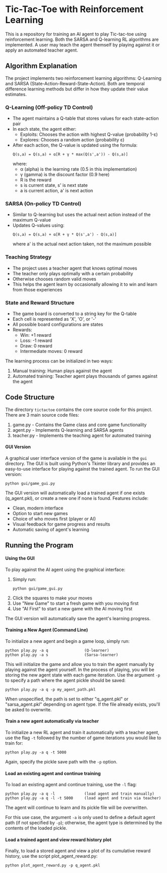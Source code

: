 # Tic-Tac-Toe with Reinforcement Learning
This is a repository for training an AI agent to play Tic-tac-toe using reinforcement learning. Both the SARSA and Q-learning RL algorithms are implemented. A user may teach the agent themself by playing against it or apply an automated teacher agent. 

## Algorithm Explanation

The project implements two reinforcement learning algorithms: Q-Learning and SARSA (State-Action-Reward-State-Action). Both are temporal difference learning methods but differ in how they update their value estimates.

### Q-Learning (Off-policy TD Control)
- The agent maintains a Q-table that stores values for each state-action pair
- In each state, the agent either:
  * Exploits: Chooses the action with highest Q-value (probability 1-ε)
  * Explores: Chooses a random action (probability ε)
- After each action, the Q-value is updated using the formula:
  ```
  Q(s,a) = Q(s,a) + α[R + γ * max(Q(s',a')) - Q(s,a)]
  ```
  where:
  - α (alpha) is the learning rate (0.5 in this implementation)
  - γ (gamma) is the discount factor (0.9 here)
  - R is the reward
  - s is current state, s' is next state
  - a is current action, a' is next action

### SARSA (On-policy TD Control)
- Similar to Q-learning but uses the actual next action instead of the maximum Q-value
- Updates Q-values using:
  ```
  Q(s,a) = Q(s,a) + α[R + γ * Q(s',a') - Q(s,a)]
  ```
  where a' is the actual next action taken, not the maximum possible

### Teaching Strategy
- The project uses a teacher agent that knows optimal moves
- The teacher only plays optimally with a certain probability
- Otherwise chooses random valid moves
- This helps the agent learn by occasionally allowing it to win and learn from those experiences

### State and Reward Structure
- The game board is converted to a string key for the Q-table
- Each cell is represented as 'X', 'O', or '-'
- All possible board configurations are states
- Rewards:
  * Win: +1 reward
  * Loss: -1 reward
  * Draw: 0 reward
  * Intermediate moves: 0 reward

The learning process can be initialized in two ways:
1. Manual training: Human plays against the agent
2. Automated training: Teacher agent plays thousands of games against the agent

## Code Structure

The directory `tictactoe` contains the core source code for this project.
There are 3 main source code files:
1. game.py - Contains the Game class and core game functionality
2. agent.py - Implements Q-learning and SARSA agents
3. teacher.py - Implements the teaching agent for automated training

#### GUI Version

A graphical user interface version of the game is available in the `gui` directory. The GUI is built using Python's Tkinter library and provides an easy-to-use interface for playing against the trained agent. To run the GUI version:

    python gui/game_gui.py

The GUI version will automatically load a trained agent if one exists (q_agent.pkl), or create a new one if none is found. Features include:
- Clean, modern interface
- Option to start new games
- Choice of who moves first (player or AI)
- Visual feedback for game progress and results
- Automatic saving of agent's learning

## Running the Program

#### Using the GUI
To play against the AI agent using the graphical interface:

1. Simply run:
    ```
    python gui/game_gui.py
    ```
2. Click the squares to make your moves
3. Use "New Game" to start a fresh game with you moving first
4. Use "AI First" to start a new game with the AI moving first

The GUI version will automatically save the agent's learning progress.

#### Training a New Agent (Command Line)
To initialize a new agent and begin a game loop, simply run:

    python play.py -a q                (Q-learner)
    python play.py -a s                (Sarsa-learner)

This will initialize the game and allow you to train the agent manually by playing against the agent yourself. In the process of playing, you will be storing the new agent state with each game iteration. Use the argument `-p` to specify a path where the agent pickle should be saved:

    python play.py -a q -p my_agent_path.pkl

When unspecified, the path is set to either "q_agent.pkl" or "sarsa_agent.pkl" depending on agent type. If the file already exists, you'll be asked to overwrite.

#### Train a new agent automatically via teacher
To initialize a new RL agent and train it automatically with a teacher agent, use the flag `-t` followed by the number of game iterations you would like to train for:

    python play.py -a q -t 5000

Again, specify the pickle save path with the `-p` option.

#### Load an existing agent and continue training
To load an existing agent and continue training, use the `-l` flag:

    python play.py -a q -l             (load agent and train manually)
    python play.py -a q -l -t 5000     (load agent and train via teacher)

The agent will continue to learn and its pickle file will be overwritten. 

For this use case, the argument `-a` is only used to define a default agent path (if not specified by `-p`); otherwise, the agent type is determined by the contents of the loaded pickle.

#### Load a trained agent and view reward history plot
Finally, to load a stored agent and view a plot of its cumulative reward history, use the script plot_agent_reward.py:

    python plot_agent_reward.py -p q_agent.pkl
